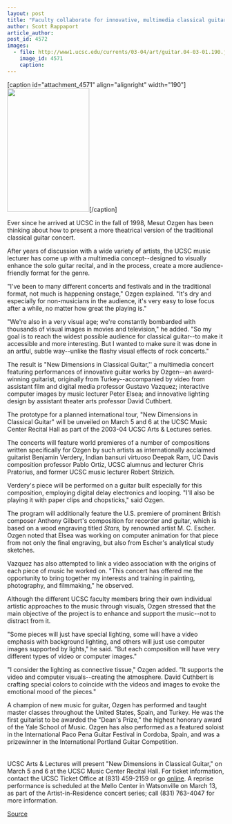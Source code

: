 ```yaml
---
layout: post
title: "Faculty collaborate for innovative, multimedia classical guitar concert"
author: Scott Rappaport
article_author: 
post_id: 4572
images:
  - file: http://www1.ucsc.edu/currents/03-04/art/guitar.04-03-01.190.jpg
    image_id: 4571
    caption: 
---
```


[caption id="attachment_4571" align="alignright" width="190"]<a href="http://dev-ucsc-news.pantheonsite.io/wp-content/uploads/2004/03/guitar.04-03-01.190.jpg"><img class="size-full wp-image-4571" src="http://dev-ucsc-news.pantheonsite.io/wp-content/uploads/2004/03/guitar.04-03-01.190.jpg" alt="" width="190" height="286" /></a>[/caption]
<p>
  Ever since he arrived at UCSC in the fall of 1998, Mesut Ozgen has been thinking about how to present a more theatrical version of the traditional classical guitar concert.
</p>
<p>
  After years of discussion with a wide variety of artists, the UCSC music lecturer has come up with a multimedia concept--designed to visually enhance the solo guitar recital, and in the process, create a more audience-friendly format for the genre.<br>
</p>
<p>
  "I've been to many different concerts and festivals and in the traditional format, not much is happening onstage," Ozgen explained. "It's dry and especially for non-musicians in the audience, it's very easy to lose focus after a while, no matter how great the playing is."<br>
</p>
<p>
  "We're also in a very visual age; we're constantly bombarded with thousands of visual images in movies and television," he added. "So my goal is to reach the widest possible audience for classical guitar--to make it accessible and more interesting. But I wanted to make sure it was done in an artful, subtle way--unlike the flashy visual effects of rock concerts."<br>
</p>
<p>
  The result is "New Dimensions in Classical Guitar,'' a multimedia concert featuring performances of innovative guitar works by Ozgen--an award-winning guitarist, originally from Turkey--accompanied by video from assistant film and digital media professor Gustavo Vazquez; interactive computer images by music lecturer Peter Elsea; and innovative lighting design by assistant theater arts professor David Cuthbert.<br>
</p>
<p>
  The prototype for a planned international tour, "New Dimensions in Classical Guitar" will be unveiled on March 5 and 6 at the UCSC Music Center Recital Hall as part of the 2003-04 UCSC Arts &amp; Lectures series.<br>
</p>
<p>
  The concerts will feature world premieres of a number of compositions written specifically for Ozgen by such artists as internationally acclaimed guitarist Benjamin Verdery, Indian bansuri virtuoso Deepak Ram, UC Davis composition professor Pablo Ortiz, UCSC alumnus and lecturer Chris Pratorius, and former UCSC music lecturer Robert Strizich.<br>
</p>
<p>
  Verdery's piece will be performed on a guitar built especially for this composition, employing digital delay electronics and looping. "I'll also be playing it with paper clips and chopsticks," said Ozgen.<br>
</p>
<p>
  The program will additionally feature the U.S. premiere of prominent British composer Anthony Gilbert's composition for recorder and guitar, which is based on a wood engraving titled <i>Stars,</i> by renowned artist M. C. Escher. Ozgen noted that Elsea was working on computer animation for that piece from not only the final engraving, but also from Escher's analytical study sketches.<br>
</p>
<p>
  Vazquez has also attempted to link a video association with the origins of each piece of music he worked on. "This concert has offered me the opportunity to bring together my interests and training in painting, photography, and filmmaking," he observed.<br>
</p>
<p>
  Although the different UCSC faculty members bring their own individual artistic approaches to the music through visuals, Ozgen stressed that the main objective of the project is to enhance and support the music--not to distract from it.<br>
</p>
<p>
  "Some pieces will just have special lighting, some will have a video emphasis with background lighting, and others will just use computer images supported by lights," he said. "But each composition will have very different types of video or computer images."<br>
</p>
<p>
  "I consider the lighting as connective tissue," Ozgen added. "It supports the video and computer visuals--creating the atmosphere. David Cuthbert is crafting special colors to coincide with the videos and images to evoke the emotional mood of the pieces."<br>
</p>
<p>
  A champion of new music for guitar, Ozgen has performed and taught master classes throughout the United States, Spain, and Turkey. He was the first guitarist to be awarded the "Dean's Prize," the highest honorary award of the Yale School of Music. Ozgen has also performed as a featured soloist in the International Paco Pena Guitar Festival in Cordoba, Spain, and was a prizewinner in the International Portland Guitar Competition.<br>
  <br>
  <br>
  UCSC Arts &amp; Lectures will present "New Dimensions in Classical Guitar," on March 5 and 6 at the UCSC Music Center Recital Hall. For ticket information, contact the UCSC Ticket Office at (831) 459-2159 or go <a href="http://www.events.ucsc.edu/artslecs">online</a>. A reprise performance is scheduled at the Mello Center in Watsonville on March 13, as part of the Artist-in-Residence concert series; call (831) 763-4047 for more information.
</p>
<p><a href="http://www1.ucsc.edu/currents/03-04/03-01/guitar.html" title="Permalink to guitar">Source</a></p>
